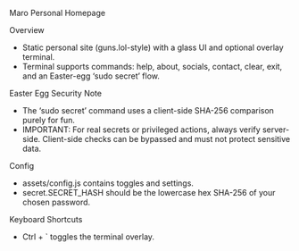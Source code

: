 Maro Personal Homepage

Overview
- Static personal site (guns.lol-style) with a glass UI and optional overlay terminal.
- Terminal supports commands: help, about, socials, contact, clear, exit, and an Easter-egg ‘sudo secret’ flow.

Easter Egg Security Note
- The ‘sudo secret’ command uses a client-side SHA-256 comparison purely for fun.
- IMPORTANT: For real secrets or privileged actions, always verify server-side. Client-side checks can be bypassed and must not protect sensitive data.

Config
- assets/config.js contains toggles and settings.
- secret.SECRET_HASH should be the lowercase hex SHA-256 of your chosen password.

Keyboard Shortcuts
- Ctrl + ` toggles the terminal overlay.

